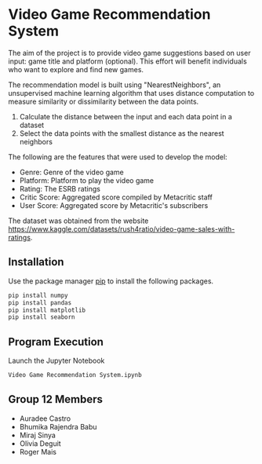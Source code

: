 # Video Game Recommendation System

The aim of the project is to provide video game suggestions based on user input: game title and platform (optional). This effort will benefit individuals who want to explore and find new games.

The recommendation model is built using "NearestNeighbors", an unsupervised machine learning algorithm that uses distance computation to measure similarity or dissimilarity between the data points.

1. Calculate the distance between the input and each data point in a dataset
2. Select the data points with the smallest distance as the nearest neighbors

The following are the features that were used to develop the model:

- Genre: Genre of the video game
- Platform: Platform to play the video game
- Rating: The ESRB ratings
- Critic Score: Aggregated score compiled by Metacritic staff
- User Score: Aggregated score by Metacritic's subscribers

The dataset was obtained from the website https://www.kaggle.com/datasets/rush4ratio/video-game-sales-with-ratings.

## Installation

Use the package manager [pip](https://pip.pypa.io/en/stable/) to install the following packages.
```bash
pip install numpy
pip install pandas
pip install matplotlib
pip install seaborn
```

## Program Execution
Launch the Jupyter Notebook
```bash
Video Game Recommendation System.ipynb
```

## Group 12 Members
- Auradee Castro
- Bhumika Rajendra Babu  
- Miraj Sinya
- Olivia Deguit
- Roger Mais
